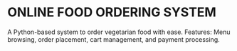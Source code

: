 # ONLINE FOOD ORDERING SYSTEM

A Python-based system to order vegetarian food with ease.
Features: Menu browsing, order placement, cart management, and payment processing.

